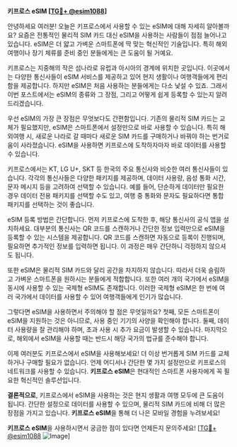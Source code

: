 **키프로스 eSIM [[TG💪+ @esim1088](https://t.me/s/esim1088)]**

안녕하세요 여러분! 오늘은 키프로스에서 사용할 수 있는 eSIM에 대해 자세히 알아볼까요? 요즘은 전통적인 물리적 SIM 카드 대신 eSIM을 사용하는 사람들이 점점 늘어나고 있습니다. eSIM은 더 얇고 가벼운 스마트폰에 딱 맞는 혁신적인 기술입니다. 특히 해외여행이나 장기 체류를 준비 중인 분들에게는 큰 도움이 될 거예요.

키프로스는 지중해의 작은 섬나라로 유럽과 아시아의 경계에 위치한 곳입니다. 이곳에서는 다양한 통신사들이 eSIM 서비스를 제공하고 있어 현지 생활이나 여행객들에게 편리함을 제공합니다. 하지만 eSIM은 처음 사용하는 분들에게는 다소 낯설 수 있죠. 그래서 이번 포스트에서는 eSIM의 종류와 그 장점, 그리고 어떻게 쉽게 등록할 수 있는지 알려드리겠습니다.

우선 eSIM의 가장 큰 장점은 무엇보다도 간편함입니다. 기존의 물리적 SIM 카드는 교체가 필요했지만, eSIM은 스마트폰에서 설정만으로 바로 사용할 수 있습니다. 특히 해외여행 시, 새로운 나라로 갈 때마다 새로운 SIM 카드를 구매하거나 바꿔야 하는 번거로움이 사라졌습니다. eSIM을 사용하면 키프로스에 도착하자마자 바로 데이터를 사용할 수 있습니다.

키프로스에서는 KT, LG U+, SKT 등 한국의 주요 통신사와 비슷한 여러 통신사들이 있습니다. 각각의 통신사들은 다양한 패키지를 제공하며, 데이터 사용량, 음성 통화 시간, 문자 메시지 등을 고려하여 선택할 수 있습니다. 예를 들어, 단순하게 데이터만 필요한 경우 데이터 전용 패키지를 선택할 수도 있고, 여행 중 통화와 문자도 필요하다면 통합 패키지를 선택하는 것이 좋습니다.

eSIM 등록 방법은 간단합니다. 먼저 키프로스에 도착한 후, 해당 통신사의 공식 앱을 설치하세요. 대부분의 통신사는 QR 코드를 스캔하거나 간단한 정보 입력만으로 eSIM을 등록할 수 있는 시스템을 제공합니다. QR 코드를 스캔하면 자동으로 등록이 진행되며, 필요하면 추가적인 정보를 입력하면 됩니다. 이 과정은 매우 간단하니 걱정하지 않으셔도 됩니다.

또한 eSIM은 물리적 SIM 카드와 달리 공간을 차지하지 않습니다. 따라서 더욱 슬림하고 가벼운 스마트폰을 원하시는 분들에게 적합합니다. 또한 여러 개의 국가에서 eSIM을 동시에 사용할 수 있는 국제형 eSIM도 존재합니다. 이러한 국제형 eSIM은 한 번에 여러 국가에서 데이터를 사용할 수 있어 여행객들에게 인기가 많습니다.

그렇다면 eSIM을 사용하면서 주의해야 할 점은 무엇일까요? 첫째, 모든 스마트폰이 eSIM을 지원하는 것은 아니므로, 사용 중인 기기의 사양을 확인해야 합니다. 둘째, 데이터 사용량을 잘 관리해야 하며, 초과 사용 시 추가 요금이 발생할 수 있습니다. 마지막으로, 해외에서 eSIM을 사용할 때는 반드시 해당 국가의 법규를 준수해야 합니다.

이제 여러분도 키프로스에서 eSIM을 사용해보세요! 더 이상 번거롭게 SIM 카드를 교체하거나 구매할 필요가 없습니다. 언제 어디서나 간단한 몇 가지 설정만으로 키프로스의 네트워크를 사용할 수 있습니다. **키프로스 eSIM**은 현대적인 스마트폰 사용자에게 꼭 필요한 혁신적인 솔루션입니다.

**결론적으로**, 키프로스에서 eSIM을 사용하는 것은 현지 생활과 여행 모두에 큰 도움이 됩니다. 간단한 설정으로 데이터를 사용할 수 있으며, 물리적 SIM 카드에 비해 더 많은 장점을 가지고 있습니다. **키프로스 eSIM**을 통해 더 나은 모바일 경험을 누려보세요!

**키프로스 eSIM**을 사용하시면서 궁금한 점이 있다면 언제든지 문의주세요! [[TG💪+ @esim1088](https://t.me/s/esim1088) ![Image](https://i.postimg.cc/Y0z9fWf4/image.png)]